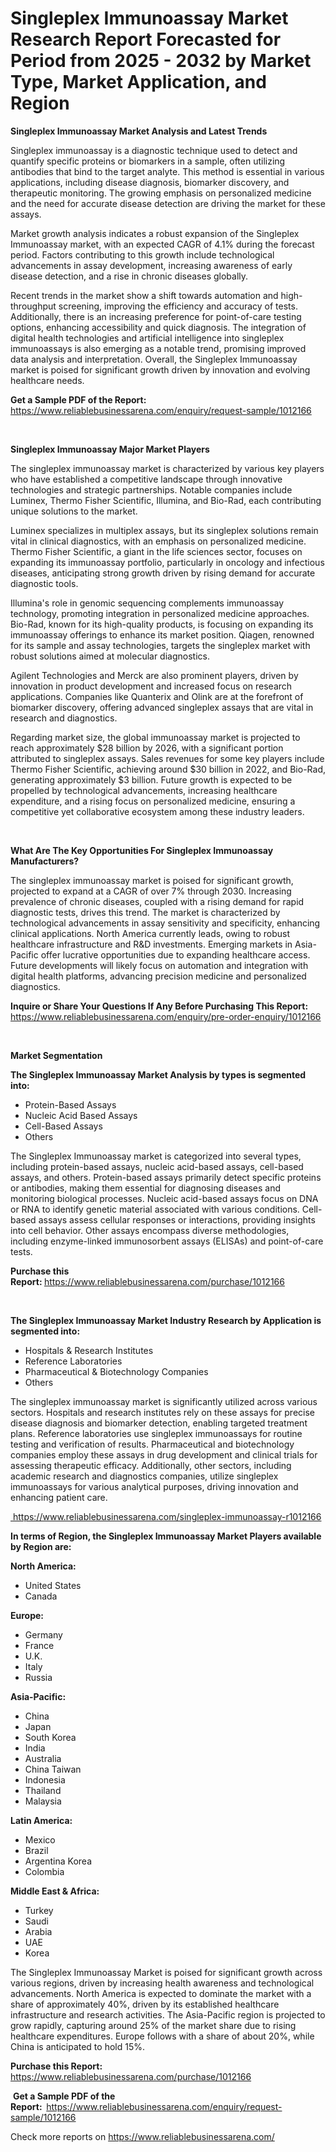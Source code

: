 <p><h1>Singleplex Immunoassay Market Research Report Forecasted for Period from 2025 -  2032 by Market Type, Market Application, and Region</h1></p><p><strong>Singleplex Immunoassay Market Analysis and Latest Trends</strong></p>
<p><p>Singleplex immunoassay is a diagnostic technique used to detect and quantify specific proteins or biomarkers in a sample, often utilizing antibodies that bind to the target analyte. This method is essential in various applications, including disease diagnosis, biomarker discovery, and therapeutic monitoring. The growing emphasis on personalized medicine and the need for accurate disease detection are driving the market for these assays. </p><p>Market growth analysis indicates a robust expansion of the Singleplex Immunoassay market, with an expected CAGR of 4.1% during the forecast period. Factors contributing to this growth include technological advancements in assay development, increasing awareness of early disease detection, and a rise in chronic diseases globally. </p><p>Recent trends in the market show a shift towards automation and high-throughput screening, improving the efficiency and accuracy of tests. Additionally, there is an increasing preference for point-of-care testing options, enhancing accessibility and quick diagnosis. The integration of digital health technologies and artificial intelligence into singleplex immunoassays is also emerging as a notable trend, promising improved data analysis and interpretation. Overall, the Singleplex Immunoassay market is poised for significant growth driven by innovation and evolving healthcare needs.</p></p>
<p><strong>Get a Sample PDF of the Report:&nbsp;</strong> <a href="https://www.reliablebusinessarena.com/enquiry/request-sample/1012166?utm_campaign=1420&utm_medium=2&utm_source=Github&utm_content=ia&utm_term=05032025&utm_id=singleplex-immunoassay">https://www.reliablebusinessarena.com/enquiry/request-sample/1012166</a></p>
<p>&nbsp;</p>
<p><strong>Singleplex Immunoassay Major Market Players</strong></p>
<p><p>The singleplex immunoassay market is characterized by various key players who have established a competitive landscape through innovative technologies and strategic partnerships. Notable companies include Luminex, Thermo Fisher Scientific, Illumina, and Bio-Rad, each contributing unique solutions to the market. </p><p>Luminex specializes in multiplex assays, but its singleplex solutions remain vital in clinical diagnostics, with an emphasis on personalized medicine. Thermo Fisher Scientific, a giant in the life sciences sector, focuses on expanding its immunoassay portfolio, particularly in oncology and infectious diseases, anticipating strong growth driven by rising demand for accurate diagnostic tools.</p><p>Illumina's role in genomic sequencing complements immunoassay technology, promoting integration in personalized medicine approaches. Bio-Rad, known for its high-quality products, is focusing on expanding its immunoassay offerings to enhance its market position. Qiagen, renowned for its sample and assay technologies, targets the singleplex market with robust solutions aimed at molecular diagnostics.</p><p>Agilent Technologies and Merck are also prominent players, driven by innovation in product development and increased focus on research applications. Companies like Quanterix and Olink are at the forefront of biomarker discovery, offering advanced singleplex assays that are vital in research and diagnostics.</p><p>Regarding market size, the global immunoassay market is projected to reach approximately $28 billion by 2026, with a significant portion attributed to singleplex assays. Sales revenues for some key players include Thermo Fisher Scientific, achieving around $30 billion in 2022, and Bio-Rad, generating approximately $3 billion. Future growth is expected to be propelled by technological advancements, increasing healthcare expenditure, and a rising focus on personalized medicine, ensuring a competitive yet collaborative ecosystem among these industry leaders.</p></p>
<p>&nbsp;</p>
<p><strong>What Are The Key Opportunities For Singleplex Immunoassay Manufacturers?</strong></p>
<p><p>The singleplex immunoassay market is poised for significant growth, projected to expand at a CAGR of over 7% through 2030. Increasing prevalence of chronic diseases, coupled with a rising demand for rapid diagnostic tests, drives this trend. The market is characterized by technological advancements in assay sensitivity and specificity, enhancing clinical applications. North America currently leads, owing to robust healthcare infrastructure and R&D investments. Emerging markets in Asia-Pacific offer lucrative opportunities due to expanding healthcare access. Future developments will likely focus on automation and integration with digital health platforms, advancing precision medicine and personalized diagnostics.</p></p>
<p><strong>Inquire or Share Your Questions If Any Before Purchasing This Report:</strong> <a href="https://www.reliablebusinessarena.com/enquiry/pre-order-enquiry/1012166?utm_campaign=1420&utm_medium=2&utm_source=Github&utm_content=ia&utm_term=05032025&utm_id=singleplex-immunoassay">https://www.reliablebusinessarena.com/enquiry/pre-order-enquiry/1012166</a></p>
<p>&nbsp;</p>
<p><strong>Market Segmentation</strong></p>
<p><strong>The Singleplex Immunoassay Market Analysis by types is segmented into:</strong></p>
<p><ul><li>Protein-Based Assays</li><li>Nucleic Acid Based Assays</li><li>Cell-Based Assays</li><li>Others</li></ul></p>
<p><p>The Singleplex Immunoassay market is categorized into several types, including protein-based assays, nucleic acid-based assays, cell-based assays, and others. Protein-based assays primarily detect specific proteins or antibodies, making them essential for diagnosing diseases and monitoring biological processes. Nucleic acid-based assays focus on DNA or RNA to identify genetic material associated with various conditions. Cell-based assays assess cellular responses or interactions, providing insights into cell behavior. Other assays encompass diverse methodologies, including enzyme-linked immunosorbent assays (ELISAs) and point-of-care tests.</p></p>
<p><strong>Purchase this Report:&nbsp;</strong><a href="https://www.reliablebusinessarena.com/purchase/1012166?utm_campaign=1420&utm_medium=2&utm_source=Github&utm_content=ia&utm_term=05032025&utm_id=singleplex-immunoassay">https://www.reliablebusinessarena.com/purchase/1012166</a></p>
<p>&nbsp;</p>
<p><strong>The Singleplex Immunoassay Market Industry Research by Application is segmented into:</strong></p>
<p><ul><li>Hospitals & Research Institutes</li><li>Reference Laboratories</li><li>Pharmaceutical & Biotechnology Companies</li><li>Others</li></ul></p>
<p><p>The singleplex immunoassay market is significantly utilized across various sectors. Hospitals and research institutes rely on these assays for precise disease diagnosis and biomarker detection, enabling targeted treatment plans. Reference laboratories use singleplex immunoassays for routine testing and verification of results. Pharmaceutical and biotechnology companies employ these assays in drug development and clinical trials for assessing therapeutic efficacy. Additionally, other sectors, including academic research and diagnostics companies, utilize singleplex immunoassays for various analytical purposes, driving innovation and enhancing patient care.</p></p>
<p><a href="https://www.reliablebusinessarena.com/singleplex-immunoassay-r1012166?utm_campaign=1420&utm_medium=2&utm_source=Github&utm_content=ia&utm_term=05032025&utm_id=singleplex-immunoassay">&nbsp;https://www.reliablebusinessarena.com/singleplex-immunoassay-r1012166</a></p>
<p><strong>In terms of Region, the Singleplex Immunoassay Market Players available by Region are:</strong></p>
<p>
    <p> <strong> North America: </strong>
        <ul>
            <li>United States</li>
            <li>Canada</li>
        </ul>
        </p> 
    <p> <strong> Europe: </strong>
        <ul>
            <li>Germany</li>
            <li>France</li>
            <li>U.K.</li>
            <li>Italy</li>
            <li>Russia</li>
        </ul>
        </p> 
    <p> <strong> Asia-Pacific: </strong>
        <ul>
            <li>China</li>
            <li>Japan</li>
            <li>South Korea</li>
            <li>India</li>
            <li>Australia</li>
            <li>China Taiwan</li>
            <li>Indonesia</li>
            <li>Thailand</li>
            <li>Malaysia</li>
        </ul>
        </p> 
    <p> <strong> Latin America: </strong>
        <ul>
            <li>Mexico</li>
            <li>Brazil</li>
            <li>Argentina Korea</li>
            <li>Colombia</li>
        </ul>
        </p> 
    <p> <strong> Middle East & Africa: </strong>
        <ul>
            <li>Turkey</li>
            <li>Saudi</li>
            <li>Arabia</li>
            <li>UAE</li>
            <li>Korea</li>
        </ul>
    </p>
    </p>
<p><p>The Singleplex Immunoassay Market is poised for significant growth across various regions, driven by increasing health awareness and technological advancements. North America is expected to dominate the market with a share of approximately 40%, driven by its established healthcare infrastructure and research activities. The Asia-Pacific region is projected to grow rapidly, capturing around 25% of the market share due to rising healthcare expenditures. Europe follows with a share of about 20%, while China is anticipated to hold 15%.</p></p>
<p><strong>Purchase this Report: </strong><a href="https://www.reliablebusinessarena.com/purchase/1012166?utm_campaign=1420&utm_medium=2&utm_source=Github&utm_content=ia&utm_term=05032025&utm_id=singleplex-immunoassay">https://www.reliablebusinessarena.com/purchase/1012166</a></p>
<p>&nbsp;<strong>Get a Sample PDF of the Report:&nbsp;&nbsp;</strong><a href="https://www.reliablebusinessarena.com/enquiry/request-sample/1012166?utm_campaign=1420&utm_medium=2&utm_source=Github&utm_content=ia&utm_term=05032025&utm_id=singleplex-immunoassay">https://www.reliablebusinessarena.com/enquiry/request-sample/1012166</a></p>
<p><strong></strong></p>
<p>Check more reports on <a href="https://www.reliablebusinessarena.com/?utm_campaign=1420&utm_medium=2&utm_source=Github&utm_content=ia&utm_term=05032025&utm_id=singleplex-immunoassay">https://www.reliablebusinessarena.com/</a></p>